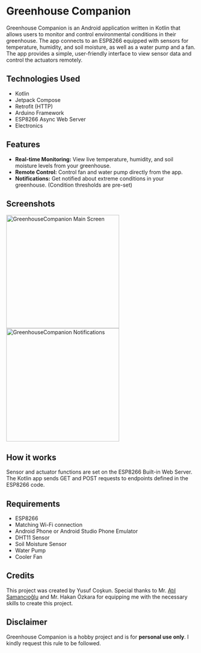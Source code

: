 # Greenhouse Companion
Greenhouse Companion is an Android application written in Kotlin that allows users to monitor and control environmental conditions in their greenhouse. The app connects to an ESP8266 equipped with sensors for temperature, humidity, and soil moisture, as well as a water pump and a fan. The app provides a simple, user-friendly interface to view sensor data and control the actuators remotely.

## Technologies Used
- Kotlin
- Jetpack Compose
- Retrofit (HTTP)
- Arduino Framework
- ESP8266 Async Web Server
- Electronics

## Features
- **Real-time Monitoring:** View live temperature, humidity, and soil moisture levels from your greenhouse.
- **Remote Control:** Control fan and water pump directly from the app.
- **Notifications:** Get notified about extreme conditions in your greenhouse. (Condition thresholds are pre-set)

## Screenshots
<img src="https://github.com/yyusufcoskun/GreenhouseCompanion/assets/95757221/56c83c06-3a1a-4df5-8b9e-c57de8234f32" alt="GreenhouseCompanion Main Screen" width="300"/>
<img src="https://github.com/yyusufcoskun/GreenhouseCompanion/assets/95757221/6c860835-b16c-4be2-aac3-75c35780d010" alt="GreenhouseCompanion Notifications" width="300"/>

## How it works
Sensor and actuator functions are set on the ESP8266 Built-in Web Server. The Kotlin app sends GET and POST requests to endpoints defined in the ESP8266 code.

## Requirements
- ESP8266 
- Matching Wi-Fi connection
- Android Phone or Android Studio Phone Emulator
- DHT11 Sensor
- Soil Moisture Sensor
- Water Pump
- Cooler Fan

## Credits
This project was created by Yusuf Coşkun. Special thanks to Mr. [Atıl Samancıoğlu](https://github.com/atilsamancioglu) and Mr. Hakan Özkara for equipping me with the necessary skills to create this project.

## Disclaimer
Greenhouse Companion is a hobby project and is for **personal use only**. I kindly request this rule to be followed.

